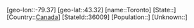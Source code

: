 ﻿---
location: [43.32,-79.37]
type: City
tags:
- geo/City


SpocWebEntityId: 34915
isDeleted: false
confidential: public

---
[geo-lon::-79.37]
[geo-lat::43.32]
[name::Toronto]
[State::]
[Country::[Canada](geo/Continent/North-America/Canada.md)]
[StateId::36009]
[Population::]
[Unknown::]

